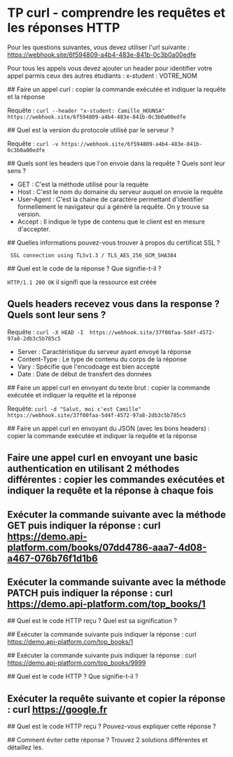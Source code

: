 # TP curl - comprendre les requêtes et les réponses HTTP

Pour les questions suivantes, vous devez utiliser l'url suivante : https://webhook.site/6f594809-a4b4-483e-841b-0c3b0a00edfe

Pour tous les appels vous devez ajouter un header pour identifier votre appel parmis ceux des autres étudiants : x-student : VOTRE_NOM

## Faire un appel curl : copier la commande exécutée et indiquer la requête et la réponse

Requête : ```curl --header "x-student: Camille_HOUNSA" https://webhook.site/6f594809-a4b4-483e-841b-0c3b0a00edfe```


## Quel est la version du protocole utilisé par le serveur ?

Requête : ```curl -v https://webhook.site/6f594809-a4b4-483e-841b-0c3b0a00edfe```
<!--
le protocole utilisé est HTTP avec la version 1.1
-->

## Quels sont les headers que l'on envoie dans la requête ? Quels sont leur sens ?
<!--
GET /6f594809-a4b4-483e-841b-0c3b0a00edfe HTTP/1.1
> Host: webhook.site
> User-Agent: curl/7.74.0
> Accept: */*
> x-student: Camille_HOUNSA
-->

* GET : C'est la méthode utilisé pour la requête
* Host : C'est le nom du domaine du serveur auquel on envoie la requête
* User-Agent : C'est la chaine de caractère permettant d'identifier formellement le navigateur qui a généré la requête. On y trouve sa version.
* Accept : Il indique le type de contenu que le client est en mesure d'accepter.

## Quelles informations pouvez-vous trouver à propos du certificat SSL ?

``` SSL connection using TLSv1.3 / TLS_AES_256_GCM_SHA384```

## Quel est le code de la réponse ? Que signifie-t-il ?

``HTTP/1.1 200 OK`` il signifi que la ressource est créée

## Quels headers recevez vous dans la response ? Quels sont leur sens ?
Requête : ``curl -X HEAD -I  https://webhook.site/37f00faa-5d4f-4572-97a8-2db3c5b785c5``
<!--
HTTP/1.1 200 OK
Server: nginx
Content-Type: text/plain; charset=UTF-8
Vary: Accept-Encoding
X-Request-Id: 50901b90-0bc6-4a69-8226-09e0ff666a76
X-Token-Id: 37f00faa-5d4f-4572-97a8-2db3c5b785c5
Cache-Control: no-cache, private
Date: Thu, 06 Oct 2022 13:07:29 GMT
-->

* Server : Caractéristique du serveur ayant envoyé la réponse
* Content-Type : Le type de contenu du corps de la réponse
* Vary : Spécifie que l'encodoage est bien accepté
* Date : Date de début de transfert des données

## Faire un appel curl en envoyant du texte brut : copier la commande exécutée et indiquer la requête et la réponse

Requête: ```curl -d "Salut, moi c'est Camille" https://webhook.site/37f00faa-5d4f-4572-97a8-2db3c5b785c5```

## Faire un appel curl en envoyant du JSON (avec les bons headers) : copier la commande exécutée et indiquer la requête et la réponse


## Faire une appel curl en envoyant une basic authentication en utilisant 2 méthodes différentes : copier les commandes exécutées et indiquer la requête et la réponse à chaque fois 


## Exécuter la commande suivante avec la méthode GET puis indiquer la réponse : curl https://demo.api-platform.com/books/07dd4786-aaa7-4d08-a467-076b76f1d1b6 


## Exécuter la commande suivante avec la méthode PATCH  puis indiquer la réponse : curl https://demo.api-platform.com/top_books/1


## Quel est le code HTTP reçu ? Quel est sa signification ?


## Exécuter la commande suivante puis indiquer la réponse : curl https://demo.api-platform.com/top_books/1


## Exécuter la commande suivante puis indiquer la réponse : curl https://demo.api-platform.com/top_books/9999


## Quel est le code HTTP ? Que signifie-t-il ?


## Exécuter la requête suivante et copier la réponse : curl https://google.fr


## Quel est le code HTTP reçu ? Pouvez-vous expliquer cette réponse ?


## Comment éviter cette réponse ? Trouvez 2 solutions différentes et détaillez les.
